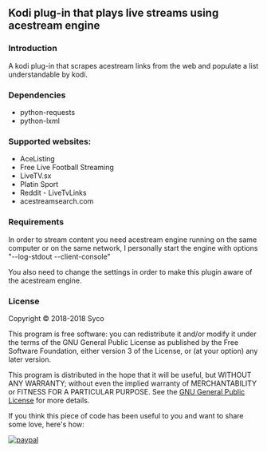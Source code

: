 ## Kodi plug-in that plays live streams using acestream engine ##

### Introduction ###
A kodi plug-in that scrapes acestream links from the web and populate a list understandable by kodi.

### Dependencies ###
- python-requests
- python-lxml

### Supported websites: ###

* AceListing
* Free Live Football Streaming
* LiveTV.sx
* Platin Sport
* Reddit - LiveTvLinks
* acestreamsearch.com

### Requirements ###
In order to stream content you need acestream engine running on the same computer or on the same network, I personally start the engine with options "--log-stdout --client-console"

You also need to change the settings in order to make this plugin aware of the acestream engine.

### License ###
Copyright © 2018-2018 Syco

This program is free software: you can redistribute it and/or modify it under the terms of the GNU General Public License as published by the Free Software Foundation, either version 3 of the License, or (at your option) any later version.

This program is distributed in the hope that it will be useful, but WITHOUT ANY WARRANTY; without even the implied warranty of MERCHANTABILITY or FITNESS FOR A PARTICULAR PURPOSE. See the [GNU General Public License](http://www.gnu.org/copyleft/gpl.html) for more details.



If you think this piece of code has been useful to you and want to share some love, here's how:

[![paypal](https://www.paypalobjects.com/en_US/i/btn/btn_donate_LG.gif)](https://www.paypal.com/cgi-bin/webscr?cmd=_s-xclick&hosted_button_id=HYNPK8Y2ERW9E)

